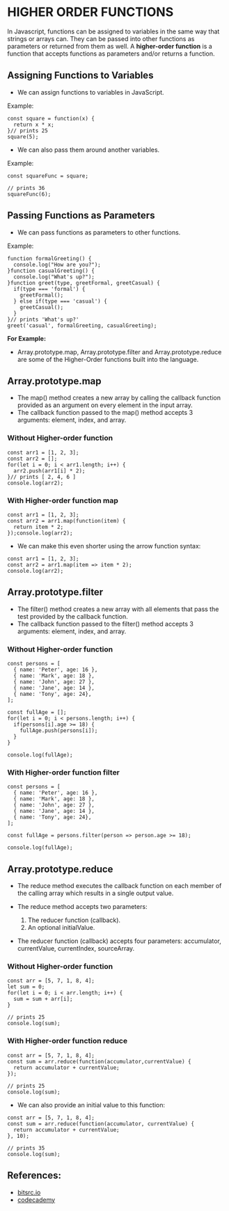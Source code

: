 # HIGHER ORDER FUNCTIONS
In Javascript, functions can be assigned to variables in the same way that strings or arrays can. They can be passed into other functions as parameters or returned from them as well. A **higher-order function** is a function that accepts functions as parameters and/or returns a function.

## Assigning Functions to Variables
* We can assign functions to variables in JavaScript.

Example:

```
const square = function(x) {
  return x * x;
}// prints 25
square(5);
```
* We can also pass them around another variables.

Example:
```
const squareFunc = square;

// prints 36
squareFunc(6);
```
## Passing Functions as Parameters
* We can pass functions as parameters to other functions.

Example:
```
function formalGreeting() {
  console.log("How are you?");
}function casualGreeting() {
  console.log("What's up?");
}function greet(type, greetFormal, greetCasual) {
  if(type === 'formal') {
    greetFormal();
  } else if(type === 'casual') {
    greetCasual();
  }
}// prints 'What's up?'
greet('casual', formalGreeting, casualGreeting);
```
**For Example:**
 * Array.prototype.map, Array.prototype.filter and Array.prototype.reduce are some of the Higher-Order functions built into the language.

## Array.prototype.map

* The map() method creates a new array by calling the callback function provided as an argument on every element in the input array.
* The callback function passed to the map() method accepts 3 arguments: element, index, and array.

### Without Higher-order function
```
const arr1 = [1, 2, 3];
const arr2 = [];
for(let i = 0; i < arr1.length; i++) {
  arr2.push(arr1[i] * 2);
}// prints [ 2, 4, 6 ]
console.log(arr2);
```
### With Higher-order function map
```
const arr1 = [1, 2, 3];
const arr2 = arr1.map(function(item) {
  return item * 2;
});console.log(arr2);
```
* We can make this even shorter using the arrow function syntax:
```
const arr1 = [1, 2, 3];
const arr2 = arr1.map(item => item * 2);
console.log(arr2);
```
## Array.prototype.filter
* The filter() method creates a new array with all elements that pass the test provided by the callback function.
* The callback function passed to the filter() method accepts 3 arguments: element, index, and array.
  
### Without Higher-order function
```
const persons = [
  { name: 'Peter', age: 16 },
  { name: 'Mark', age: 18 },
  { name: 'John', age: 27 },
  { name: 'Jane', age: 14 },
  { name: 'Tony', age: 24},
];

const fullAge = [];
for(let i = 0; i < persons.length; i++) {
  if(persons[i].age >= 18) {
    fullAge.push(persons[i]);
  }
}

console.log(fullAge);
```

### With Higher-order function filter
```
const persons = [
  { name: 'Peter', age: 16 },
  { name: 'Mark', age: 18 },
  { name: 'John', age: 27 },
  { name: 'Jane', age: 14 },
  { name: 'Tony', age: 24},
];

const fullAge = persons.filter(person => person.age >= 18);

console.log(fullAge);
```
## Array.prototype.reduce
* The reduce method executes the callback function on each member of the calling array which results in a single output value. 
* The reduce method accepts two parameters: 
    1. The reducer function (callback). 
    2. An optional initialValue.

* The reducer function (callback) accepts four parameters: accumulator, currentValue, currentIndex, sourceArray.

### Without Higher-order function
```
const arr = [5, 7, 1, 8, 4];
let sum = 0;
for(let i = 0; i < arr.length; i++) {
  sum = sum + arr[i];
}

// prints 25
console.log(sum);
```

### With Higher-order function reduce
```
const arr = [5, 7, 1, 8, 4];
const sum = arr.reduce(function(accumulator,currentValue) {
  return accumulator + currentValue;
});

// prints 25
console.log(sum);
```
* We can also provide an initial value to this function:

```
const arr = [5, 7, 1, 8, 4];
const sum = arr.reduce(function(accumulator, currentValue) {
  return accumulator + currentValue;
}, 10);

// prints 35
console.log(sum);
```

## References:

* [bitsrc.io](https://blog.bitsrc.io/understanding-higher-order-functions-in-javascript-75461803bad)
* [codecademy](https://www.codecademy.com/learn/game-dev-learn-javascript-higher-order-functions-and-iterators/modules/game-dev-learn-javascript-iterators/cheatsheet)
